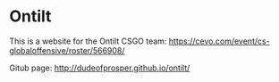 # Ontilt

This is a website for the Ontilt CSGO team: https://cevo.com/event/cs-globaloffensive/roster/566908/

Gitub page: http://dudeofprosper.github.io/ontilt/

